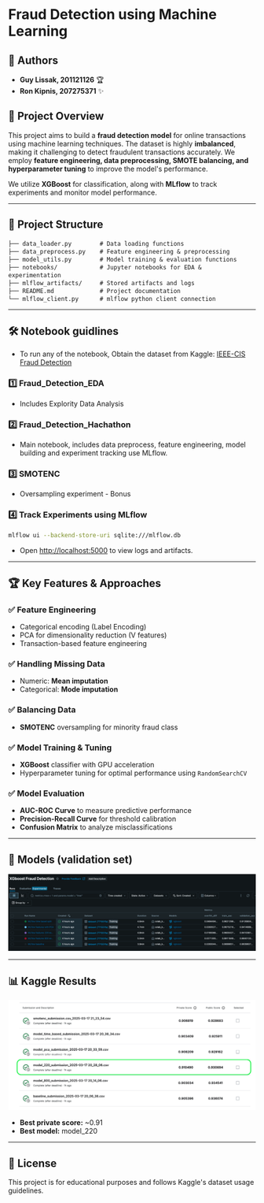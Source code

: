 # Fraud Detection using Machine Learning

## 👥 Authors

- **Guy Lissak, 201121126** 🏆  
- **Ron Kipnis, 207275371** ✨  


## 📌 Project Overview
This project aims to build a **fraud detection model** for online transactions using machine learning techniques. The dataset is highly **imbalanced**, making it challenging to detect fraudulent transactions accurately. We employ **feature engineering, data preprocessing, SMOTE balancing, and hyperparameter tuning** to improve the model's performance.

We utilize **XGBoost** for classification, along with **MLflow** to track experiments and monitor model performance.

---

## 📂 Project Structure
```
├── data_loader.py        # Data loading functions
├── data_preprocess.py    # Feature engineering & preprocessing
├── model_utils.py        # Model training & evaluation functions
├── notebooks/            # Jupyter notebooks for EDA & experimentation
├── mlflow_artifacts/     # Stored artifacts and logs
├── README.md             # Project documentation
└── mlflow_client.py      # mlflow python client connection
```

---

## 🛠 Notebook guidlines
- To run any of the notebook, Obtain the dataset from Kaggle: [IEEE-CIS Fraud Detection](https://www.kaggle.com/competitions/ieee-fraud-detection)

### **1️⃣ Fraud_Detection_EDA**
- Includes Explority Data Analysis 

### **2️⃣ Fraud_Detection_Hachathon**
- Main notebook, includes data preprocess, feature engineering, model building and experiment tracking use MLflow.

### **3️⃣ SMOTENC**
- Oversampling experiment - Bonus

### **4️⃣ Track Experiments using MLflow**
```sh
mlflow ui --backend-store-uri sqlite:///mlflow.db
```
- Open [http://localhost:5000](http://localhost:5000) to view logs and artifacts.

---

## 🏆 Key Features & Approaches

### ✅ **Feature Engineering**
- Categorical encoding (Label Encoding)
- PCA for dimensionality reduction (V features)
- Transaction-based feature engineering

### ✅ **Handling Missing Data**
- Numeric: **Mean imputation**
- Categorical: **Mode imputation**

### ✅ **Balancing Data**
- **SMOTENC** oversampling for minority fraud class

### ✅ **Model Training & Tuning**
- **XGBoost** classifier with GPU acceleration
- Hyperparameter tuning for optimal performance using `RandomSearchCV`

### ✅ **Model Evaluation**
- **AUC-ROC Curve** to measure predictive performance
- **Precision-Recall Curve** for threshold calibration
- **Confusion Matrix** to analyze misclassifications

---

## 🧠 Models (validation set)
![Results](mlflow_artifacts/mlflow_models.png)

---

## 📊 Kaggle Results
![Results](Kaggle_scores.png)
- **Best private score:** ~0.91
- **Best model:** model_220


---

## 📝 License

This project is for educational purposes and follows Kaggle's dataset usage guidelines.
